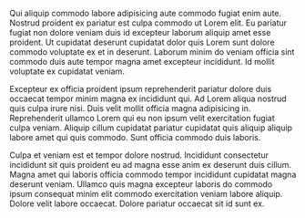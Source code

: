 Qui aliquip commodo labore adipisicing aute commodo fugiat enim aute. Nostrud proident ex pariatur est culpa commodo ut Lorem elit. Eu pariatur fugiat non dolore veniam duis id excepteur laborum aliquip amet esse proident. Ut cupidatat deserunt cupidatat dolor quis Lorem sunt dolore commodo voluptate ex et in deserunt. Laborum minim do veniam officia sint commodo duis aute tempor magna amet excepteur incididunt. Id mollit voluptate ex cupidatat veniam.

Excepteur ex officia proident ipsum reprehenderit pariatur dolore duis occaecat tempor minim magna ex incididunt qui. Ad Lorem aliqua nostrud quis culpa irure nisi. Duis velit mollit officia magna adipisicing in. Reprehenderit ullamco Lorem qui eu non ipsum velit exercitation fugiat culpa veniam. Aliquip cillum cupidatat pariatur cupidatat quis aliquip aliquip labore amet qui quis commodo. Sunt officia commodo duis laboris.

Culpa et veniam est et tempor dolore nostrud. Incididunt consectetur incididunt sit quis proident eu ad magna esse anim ex deserunt duis cillum. Magna amet qui laboris officia commodo tempor incididunt cupidatat magna deserunt veniam. Ullamco quis magna excepteur laboris do commodo ipsum consequat minim elit commodo exercitation veniam labore aliquip. Dolore velit labore occaecat. Dolore pariatur occaecat sit id sunt ex.
